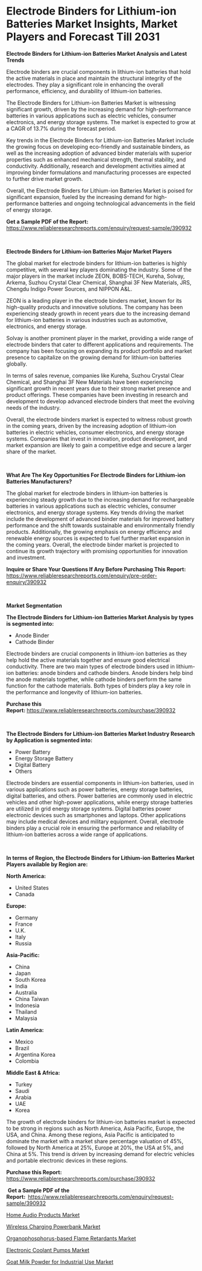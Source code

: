 <p><h1>Electrode Binders for Lithium-ion Batteries Market Insights, Market Players and Forecast Till 2031</h1></p><p><strong>Electrode Binders for Lithium-ion Batteries Market Analysis and Latest Trends</strong></p>
<p><p>Electrode binders are crucial components in lithium-ion batteries that hold the active materials in place and maintain the structural integrity of the electrodes. They play a significant role in enhancing the overall performance, efficiency, and durability of lithium-ion batteries.</p><p>The Electrode Binders for Lithium-ion Batteries Market is witnessing significant growth, driven by the increasing demand for high-performance batteries in various applications such as electric vehicles, consumer electronics, and energy storage systems. The market is expected to grow at a CAGR of 13.7% during the forecast period.</p><p>Key trends in the Electrode Binders for Lithium-ion Batteries Market include the growing focus on developing eco-friendly and sustainable binders, as well as the increasing adoption of advanced binder materials with superior properties such as enhanced mechanical strength, thermal stability, and conductivity. Additionally, research and development activities aimed at improving binder formulations and manufacturing processes are expected to further drive market growth.</p><p>Overall, the Electrode Binders for Lithium-ion Batteries Market is poised for significant expansion, fueled by the increasing demand for high-performance batteries and ongoing technological advancements in the field of energy storage.</p></p>
<p><strong>Get a Sample PDF of the Report:&nbsp;</strong> <a href="https://www.reliableresearchreports.com/enquiry/request-sample/390932">https://www.reliableresearchreports.com/enquiry/request-sample/390932</a></p>
<p>&nbsp;</p>
<p><strong>Electrode Binders for Lithium-ion Batteries Major Market Players</strong></p>
<p><p>The global market for electrode binders for lithium-ion batteries is highly competitive, with several key players dominating the industry. Some of the major players in the market include ZEON, BOBS-TECH, Kureha, Solvay, Arkema, Suzhou Crystal Clear Chemical, Shanghai 3F New Materials, JRS, Chengdu Indigo Power Sources, and NIPPON A&L.</p><p>ZEON is a leading player in the electrode binders market, known for its high-quality products and innovative solutions. The company has been experiencing steady growth in recent years due to the increasing demand for lithium-ion batteries in various industries such as automotive, electronics, and energy storage.</p><p>Solvay is another prominent player in the market, providing a wide range of electrode binders that cater to different applications and requirements. The company has been focusing on expanding its product portfolio and market presence to capitalize on the growing demand for lithium-ion batteries globally.</p><p>In terms of sales revenue, companies like Kureha, Suzhou Crystal Clear Chemical, and Shanghai 3F New Materials have been experiencing significant growth in recent years due to their strong market presence and product offerings. These companies have been investing in research and development to develop advanced electrode binders that meet the evolving needs of the industry.</p><p>Overall, the electrode binders market is expected to witness robust growth in the coming years, driven by the increasing adoption of lithium-ion batteries in electric vehicles, consumer electronics, and energy storage systems. Companies that invest in innovation, product development, and market expansion are likely to gain a competitive edge and secure a larger share of the market.</p></p>
<p>&nbsp;</p>
<p><strong>What Are The Key Opportunities For Electrode Binders for Lithium-ion Batteries Manufacturers?</strong></p>
<p><p>The global market for electrode binders in lithium-ion batteries is experiencing steady growth due to the increasing demand for rechargeable batteries in various applications such as electric vehicles, consumer electronics, and energy storage systems. Key trends driving the market include the development of advanced binder materials for improved battery performance and the shift towards sustainable and environmentally friendly products. Additionally, the growing emphasis on energy efficiency and renewable energy sources is expected to fuel further market expansion in the coming years. Overall, the electrode binder market is projected to continue its growth trajectory with promising opportunities for innovation and investment.</p></p>
<p><strong>Inquire or Share Your Questions If Any Before Purchasing This Report:</strong> <a href="https://www.reliableresearchreports.com/enquiry/pre-order-enquiry/390932">https://www.reliableresearchreports.com/enquiry/pre-order-enquiry/390932</a></p>
<p>&nbsp;</p>
<p><strong>Market Segmentation</strong></p>
<p><strong>The Electrode Binders for Lithium-ion Batteries Market Analysis by types is segmented into:</strong></p>
<p><ul><li>Anode Binder</li><li>Cathode Binder</li></ul></p>
<p><p>Electrode binders are crucial components in lithium-ion batteries as they help hold the active materials together and ensure good electrical conductivity. There are two main types of electrode binders used in lithium-ion batteries: anode binders and cathode binders. Anode binders help bind the anode materials together, while cathode binders perform the same function for the cathode materials. Both types of binders play a key role in the performance and longevity of lithium-ion batteries.</p></p>
<p><strong>Purchase this Report:&nbsp;</strong><a href="https://www.reliableresearchreports.com/purchase/390932">https://www.reliableresearchreports.com/purchase/390932</a></p>
<p>&nbsp;</p>
<p><strong>The Electrode Binders for Lithium-ion Batteries Market Industry Research by Application is segmented into:</strong></p>
<p><ul><li>Power Battery</li><li>Energy Storage Battery</li><li>Digital Battery</li><li>Others</li></ul></p>
<p><p>Electrode binders are essential components in lithium-ion batteries, used in various applications such as power batteries, energy storage batteries, digital batteries, and others. Power batteries are commonly used in electric vehicles and other high-power applications, while energy storage batteries are utilized in grid energy storage systems. Digital batteries power electronic devices such as smartphones and laptops. Other applications may include medical devices and military equipment. Overall, electrode binders play a crucial role in ensuring the performance and reliability of lithium-ion batteries across a wide range of applications.</p></p>
<p>&nbsp;</p>
<p><strong>In terms of Region, the Electrode Binders for Lithium-ion Batteries Market Players available by Region are:</strong></p>
<p>
    <p> <strong> North America: </strong>
        <ul>
            <li>United States</li>
            <li>Canada</li>
        </ul>
        </p> 
    <p> <strong> Europe: </strong>
        <ul>
            <li>Germany</li>
            <li>France</li>
            <li>U.K.</li>
            <li>Italy</li>
            <li>Russia</li>
        </ul>
        </p> 
    <p> <strong> Asia-Pacific: </strong>
        <ul>
            <li>China</li>
            <li>Japan</li>
            <li>South Korea</li>
            <li>India</li>
            <li>Australia</li>
            <li>China Taiwan</li>
            <li>Indonesia</li>
            <li>Thailand</li>
            <li>Malaysia</li>
        </ul>
        </p> 
    <p> <strong> Latin America: </strong>
        <ul>
            <li>Mexico</li>
            <li>Brazil</li>
            <li>Argentina Korea</li>
            <li>Colombia</li>
        </ul>
        </p> 
    <p> <strong> Middle East & Africa: </strong>
        <ul>
            <li>Turkey</li>
            <li>Saudi</li>
            <li>Arabia</li>
            <li>UAE</li>
            <li>Korea</li>
        </ul>
    </p>
    </p>
<p><p>The growth of electrode binders for lithium-ion batteries market is expected to be strong in regions such as North America, Asia Pacific, Europe, the USA, and China. Among these regions, Asia Pacific is anticipated to dominate the market with a market share percentage valuation of 45%, followed by North America at 25%, Europe at 20%, the USA at 5%, and China at 5%. This trend is driven by increasing demand for electric vehicles and portable electronic devices in these regions.</p></p>
<p><strong>Purchase this Report: </strong><a href="https://www.reliableresearchreports.com/purchase/390932">https://www.reliableresearchreports.com/purchase/390932</a></p>
<p>&nbsp;<strong>Get a Sample PDF of the Report:&nbsp;&nbsp;</strong><a href="https://www.reliableresearchreports.com/enquiry/request-sample/390932">https://www.reliableresearchreports.com/enquiry/request-sample/390932</a></p>
<p><strong></strong></p>
<p><p><a href="https://view.publitas.com/reportprime-1/home-audio-products-market-research-report-forecasted-for-period-from-2024-2031-by-market-type-market-application-and-region/">Home Audio Products Market</a></p><p><a href="https://view.publitas.com/reportprime-1/wireless-charging-powerbank-market-dynamics-2024-2031-also-about-its-market-trends-projections-and-opportunities/">Wireless Charging Powerbank Market</a></p><p><a href="https://carnation-joke-41f.notion.site/Organophosphorus-based-Flame-Retardants-Market-Analysis-Examines-its-Scope-on-Growth-Opportunities--85e040baf4fa4e6bbbefaaea0926491b">Organophosphorus-based Flame Retardants Market</a></p><p><a href="https://adventurous-uranium-ef9.notion.site/Electronic-Coolant-Pumps-Market-Research-Report-The-Key-To-Successful-Business-Strategy-Forecasted--f52a778fd13c42edb801ad5f771c35af">Electronic Coolant Pumps Market</a></p><p><a href="https://extreme-scabiosa-c81.notion.site/Global-Goat-Milk-Powder-for-Industrial-Use-Market-Size-and-Market-Trends-Insights-and-Projections-f-7c93620e2f094a0389ac945a28acce40">Goat Milk Powder for Industrial Use Market</a></p></p>